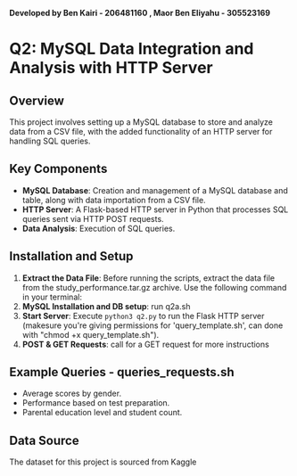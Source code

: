 **Developed by Ben Kairi - 206481160 , Maor Ben Eliyahu - 305523169**

# Q2: MySQL Data Integration and Analysis with HTTP Server

## Overview
This project involves setting up a MySQL database to store and analyze data from a CSV file, with the added functionality of an HTTP server for handling SQL queries.

## Key Components
- **MySQL Database**: Creation and management of a MySQL database and table, along with data importation from a CSV file.
- **HTTP Server**: A Flask-based HTTP server in Python that processes SQL queries sent via HTTP POST requests.
- **Data Analysis**: Execution of SQL queries.

## Installation and Setup
1. **Extract the Data File**: Before running the scripts, extract the data file from the study_performance.tar.gz archive. Use the following command in your terminal:
2. **MySQL Installation and DB setup**: run q2a.sh
3. **Start Server**: Execute `python3 q2.py` to run the Flask HTTP server (makesure you're giving permissions for 'query_template.sh', can done with "chmod +x query_template.sh").
4. **POST & GET Requests**: call for a GET request for more instructions

## Example Queries - queries_requests.sh
- Average scores by gender.
- Performance based on test preparation.
- Parental education level and student count.

## Data Source
The dataset for this project is sourced from Kaggle




